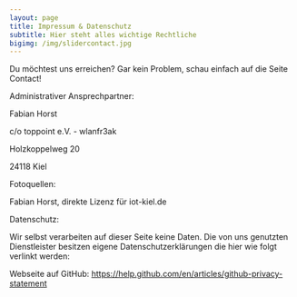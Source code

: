 ```yaml
---
layout: page
title: Impressum & Datenschutz
subtitle: Hier steht alles wichtige Rechtliche
bigimg: /img/slidercontact.jpg
---
```


Du möchtest uns erreichen? Gar kein Problem, schau einfach auf die Seite Contact!


Administrativer Ansprechpartner:


Fabian Horst

c/o toppoint e.V. - wlanfr3ak

Holzkoppelweg 20

24118 Kiel



Fotoquellen:

Fabian Horst, direkte Lizenz für iot-kiel.de




Datenschutz:

Wir selbst verarbeiten auf dieser Seite keine Daten. Die von uns genutzten Dienstleister besitzen eigene Datenschutzerklärungen
die hier wie folgt verlinkt werden:

Webseite auf GitHub: https://help.github.com/en/articles/github-privacy-statement
